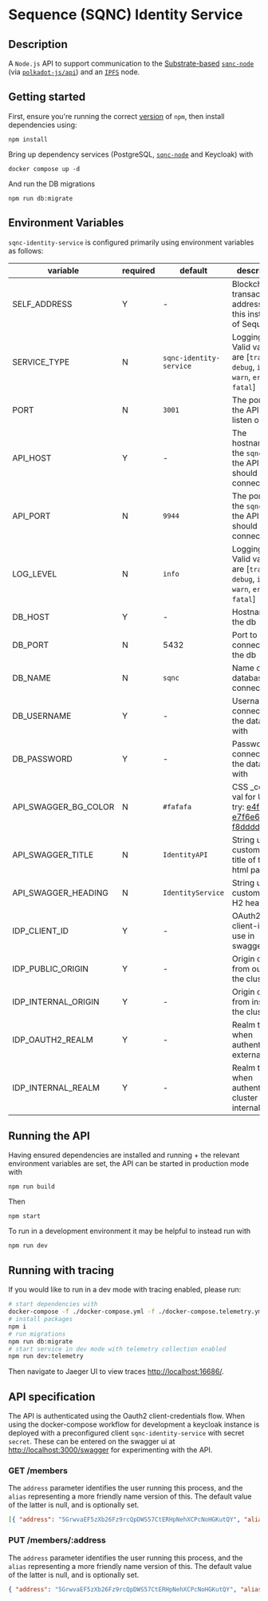 # Sequence (SQNC) Identity Service

## Description

A `Node.js` API to support communication to the [Substrate-based](https://www.substrate.io/) [`sqnc-node`](https://github.com/digicatapult/sqnc-node) (via [`polkadot-js/api`](https://www.npmjs.com/package/@polkadot/api)) and an [`IPFS`](https://ipfs.io/) node.

## Getting started

First, ensure you're running the correct [version](.node-version) of `npm`, then install dependencies using:

```
npm install
```

Bring up dependency services (PostgreSQL, [`sqnc-node`](https://github.com/digicatapult/sqnc-node) and Keycloak) with

```
docker compose up -d
```

And run the DB migrations

```
npm run db:migrate
```

## Environment Variables

`sqnc-identity-service` is configured primarily using environment variables as follows:

| variable             | required | default                 | description                                                                                                                                           |
| -------------------- | -------- | ----------------------- | ----------------------------------------------------------------------------------------------------------------------------------------------------- |
| SELF_ADDRESS         | Y        | -                       | Blockchain transacting address for this instance of Sequence                                                                                          |
| SERVICE_TYPE         | N        | `sqnc-identity-service` | Logging level. Valid values are [`trace`, `debug`, `info`, `warn`, `error`, `fatal`]                                                                  |
| PORT                 | N        | `3001`                  | The port for the API to listen on                                                                                                                     |
| API_HOST             | Y        | -                       | The hostname of the `sqnc-node` the API should connect to                                                                                             |
| API_PORT             | N        | `9944`                  | The port of the `sqnc-node` the API should connect to                                                                                                 |
| LOG_LEVEL            | N        | `info`                  | Logging level. Valid values are [`trace`, `debug`, `info`, `warn`, `error`, `fatal`]                                                                  |
| DB_HOST              | Y        | -                       | Hostname for the db                                                                                                                                   |
| DB_PORT              | N        | 5432                    | Port to connect to the db                                                                                                                             |
| DB_NAME              | N        | `sqnc`                  | Name of the database to connect to                                                                                                                    |
| DB_USERNAME          | Y        | -                       | Username to connect to the database with                                                                                                              |
| DB_PASSWORD          | Y        | -                       | Password to connect to the database with                                                                                                              |
| API_SWAGGER_BG_COLOR | N        | `#fafafa`               | CSS \_color\* val for UI bg ( try: [e4f2f3](https://coolors.co/e4f2f3) , [e7f6e6](https://coolors.co/e7f6e6) or [f8dddd](https://coolors.co/f8dddd) ) |
| API_SWAGGER_TITLE    | N        | `IdentityAPI`           | String used to customise the title of the html page                                                                                                   |
| API_SWAGGER_HEADING  | N        | `IdentityService`       | String used to customise the H2 heading                                                                                                               |
| IDP_CLIENT_ID        | Y        | -                       | OAuth2 client-id to use in swagger-ui                                                                                                                 |
| IDP_PUBLIC_ORIGIN    | Y        | -                       | Origin of IDP from outside the cluster                                                                                                                |
| IDP_INTERNAL_ORIGIN  | Y        | -                       | Origin of IDP from inside the cluster                                                                                                                 |
| IDP_OAUTH2_REALM     | Y        | -                       | Realm to use when authenticating external users                                                                                                       |
| IDP_INTERNAL_REALM   | Y        | -                       | Realm to use when authenticating cluster internal users                                                                                               |

## Running the API

Having ensured dependencies are installed and running + the relevant environment variables are set, the API can be started in production mode with

```
npm run build
```

Then

```
npm start
```

To run in a development environment it may be helpful to instead run with

```
npm run dev
```

## Running with tracing

If you would like to run in a dev mode with tracing enabled, please run:

```sh
# start dependencies with
docker-compose -f ./docker-compose.yml -f ./docker-compose.telemetry.yml up -d
# install packages
npm i
# run migrations
npm run db:migrate
# start service in dev mode with telemetry collection enabled
npm run dev:telemetry
```

Then navigate to Jaeger UI to view traces [http://localhost:16686/](http://localhost:16686/).

## API specification

The API is authenticated using the Oauth2 client-credentials flow. When using the docker-compose workflow for development a keycloak instance is deployed with a preconfigured client `sqnc-identity-service` with secret `secret`. These can be entered on the swagger ui at [http://localhost:3000/swagger](http://localhost:3000/swagger) for experimenting with the API.

### GET /members

The `address` parameter identifies the user running this process, and the `alias` representing a more friendly name version of this. The default value of the latter is null, and is optionally set.

```json
[{ "address": "5GrwvaEF5zXb26Fz9rcQpDWS57CtERHpNehXCPcNoHGKutQY", "alias": "ALICE" }]
```

### PUT /members/:address

The `address` parameter identifies the user running this process, and the `alias` representing a more friendly name version of this. The default value of the latter is null, and is optionally set.

```json
{ "address": "5GrwvaEF5zXb26Fz9rcQpDWS57CtERHpNehXCPcNoHGKutQY", "alias": "ALICE_UPDATED" }
```
